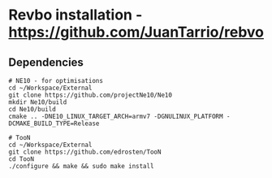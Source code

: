 Revbo installation - https://github.com/JuanTarrio/rebvo
===========================

Dependencies
-----------

```
# NE10 - for optimisations
cd ~/Workspace/External
git clone https://github.com/projectNe10/Ne10
mkdir Ne10/build
cd Ne10/build
cmake .. -DNE10_LINUX_TARGET_ARCH=armv7 -DGNULINUX_PLATFORM -DCMAKE_BUILD_TYPE=Release

# TooN
cd ~/Workspace/External
git clone https://github.com/edrosten/TooN
cd TooN
./configure && make && sudo make install
```
